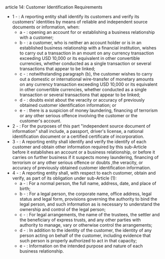 article 14: Customer Identification Requirements

<ul>
			<li>1 - : A reporting entity shall identify its customers and verify its customers&#39; identities by means of reliable and independent source documents or information, when:<ul>
						<li>a - : opening an account for or establishing a business relationship with a customer;<ul>
						</ul></li>						<li>b - : a customer, who is neither an account holder or is in an established business relationship with a financial institution, wishes to carry out a transaction in an mount on any currency transaction exceeding USD 10,000 or its equivalent in other convertible currencies, whether conducted as a single transaction or several transactions that appear to be linked;<ul>
						</ul></li>						<li>c - : notwithstanding paragraph (b), the customer wishes to carry out a domestic or international wire-transfer of monetary amounts on any currency transaction exceeding USD 10,000 or its equivalent in other convertible currencies, whether conducted as a single transaction or several transactions that appear to be linked;<ul>
						</ul></li>						<li>d - : doubts exist about the veracity or accuracy of previously obtained customer identification information; or<ul>
						</ul></li>						<li>e - : there is a suspicion of money laundering, financing of terrorism or any other serious offence involving the customer or the customer&#39;s account.<ul>
						</ul></li>			</ul></li>			<li>2 - : For the purposes of this part &quot;independent source document of information&quot; shall include, a passport, driver&#39;s license, a national identification document or a certified certificate of incorporation.<ul>
			</ul></li>			<li>3 - : A reporting entity shall identify and verify the identify of each customer and obtain other information required by this sub-Article before it establishes an account or a business relationship, or before it carries on further business if it suspects money laundering, financing of terrorism or any other serious offence or doubts ,the veracity, or accuracy of previously obtained customer identification information.<ul>
			</ul></li>			<li>4 - : A reporting entity shall, with respect to each customer, obtain and verify, as part of its obligation under sub-Article (1):<ul>
						<li>a - : For a normal person, the full name, address, date, and place of birth;<ul>
						</ul></li>						<li>b - : For a legal person, the corporate name, office address, legal status and legal form, provisions governing the authority to bind the legal person, and such information as is necessary to understand the ownership and control of the legal person;<ul>
						</ul></li>						<li>c - : For legal arrangements, the name of the trustees, the settler and the beneficiary of express trusts, and any other parties with authority to manage, vary or otherwise control the arrangements;<ul>
						</ul></li>						<li>d - : In addition to the identity of the customer, the identity of any person acting on behalf of the customer, including evidence that such person is properly authorized to act in that capacity;<ul>
						</ul></li>						<li>e - : Information on the intended purpose and nature of each business relationship.<ul>
						</ul></li>			</ul></li></ul>